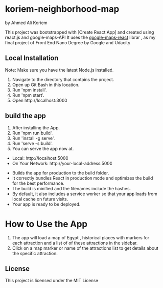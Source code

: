 # koriem-neighborhood-map
by Ahmed Ali Koriem

This project was bootstrapped with [Create React App] and created using react.js and google-maps-API It uses the [google-maps-react](https://www.npmjs.com/package/google-maps-react) librar , as my final project of Front End Nano Degree by Google and Udacity

## Local Installation
Note: Make sure you have the latest Node.js installed.
1. Navigate to the directory that contains the project.
2. Open up Git Bash in this location.
3. Run 'npm install'.
4. Run 'npm start'.
5. Open http://localhost:3000

## build the app
1. After installing the App.
2. Run 'npm run build'.
3. Run 'install -g serve'.
3. Run 'serve -s build'.
5. You can serve the app now at.
 - Local:            http://localhost:5000
 - On Your Network:  http://your-local-address:5000

* Builds the app for production to the build folder.
* It correctly bundles React in production mode and optimizes the build for the best performance.
* The build is minified and the filenames include the hashes.
* By default, it also includes a service worker so that your app loads from local cache on future visits.
* Your app is ready to be deployed.

# How to Use the App
1. The app will load a map of Egypt , historical places with markers for each attraction and a list of of these attractions in the sidebar.
2. Click on a map marker or name of the attractions list to get details about the specific attraction.

## License
This project is licensed under the MIT License